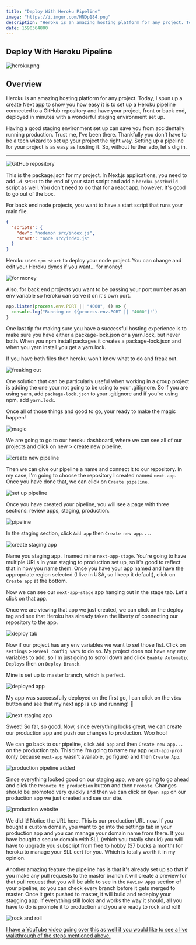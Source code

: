 ```yaml
---
title: "Deploy With Heroku Pipeline"
image: "https://i.imgur.com/HNDp184.png"
description: "Heroku is an amazing hosting platform for any project. Today, I spun up a create Next app to show you how easy it is to set up a Heroku pipeline connected to a GitHub repository and have your project, front or back end, deployed in minutes with a wonderful staging environment set up."
date: 1590364800
---
```


## Deploy With Heroku Pipeline

![heroku.png](https://i.imgur.com/HNDp184.png)

## Overview

Heroku is an amazing hosting platform for any project. Today, I spun up a create Next app to show you how easy it is to set up a Heroku pipeline connected to a GitHub repository and have your project, front or back end, deployed in minutes with a wonderful staging environment set up.

Having a good staging environment set up can save you from accidentally running production. Trust me, I've been there. Thankfully you don't have to be a tech wizard to set up your project the right way. Setting up a pipeline for your project is as easy as hosting it. So, without further ado, let's dig in.

---

![GitHub repository](https://dev-to-uploads.s3.amazonaws.com/i/hky92ip3kiqk3yjoxzw0.png)

This is the package.json for my project. In Next.js applications, you need to add `-d $PORT` to the end of your start script and add a `heroku-postbuild` script as well. You don't need to do that for a react app, however. It's good to go out of the box.

For back end node projects, you want to have a start script that runs your main file.

```json
{
  "scripts": {
    "dev": "nodemon src/index.js",
    "start": "node src/index.js"
  }
}
```

Heroku uses `npm start` to deploy your node project. You can change and edit your Heroku dynos if you want... for money!

![for money](https://external-content.duckduckgo.com/iu/?u=https%3A%2F%2Fmedia.giphy.com%2Fmedia%2FFWfURU6rf4hAk%2Fgiphy.gif&f=1&nofb=1)

Also, for back end projects you want to be passing your port number as an env variable so heroku can serve it on it's own port.

```javascript
app.listen(process.env.PORT || "4000", () => {
  console.log("Running on ${process.env.PORT || "4000"}!`)
}
```

One last tip for making sure you have a successful hosting experience is to make sure you have either a package-lock.json or a yarn.lock, but never both. When you npm install packages it creates a package-lock.json and when you yarn install you get a yarn.lock.

If you have both files then heroku won't know what to do and freak out.

![freaking out](https://external-content.duckduckgo.com/iu/?u=https%3A%2F%2Fs18670.pcdn.co%2Fwp-content%2Fuploads%2Fbreathing-in-and-out.gif&f=1&nofb=1)

One solution that can be particularly useful when working in a group project is adding the one your not going to be using to your .gitignore. So if you are using yarn, add `package-lock.json` to your .gitignore and if you're using npm, add `yarn.lock`.

Once all of those things and good to go, your ready to make the magic happen!

![magic](https://external-content.duckduckgo.com/iu/?u=http%3A%2F%2F25.media.tumblr.com%2Ftumblr_m3gzxnu8XZ1r4xouyo1_250.gif&f=1&nofb=1)

We are going to go to our heroku dashboard, where we can see all of our projects and click on new > create new pipeline.

![create new pipeline](https://dev-to-uploads.s3.amazonaws.com/i/6usjrmhwn2h7r7yctfto.png)

Then we can give our pipeline a name and connect it to our repository. In my case, I'm going to choose the repository I created named `next-app`. Once you have done that, we can click on `Create pipeline`.

![set up pipeline](https://dev-to-uploads.s3.amazonaws.com/i/7a89ce5qj6a4duspkn8m.png)

Once you have created your pipeline, you will see a page with three sections: review apps, staging, production.

![pipeline](https://dev-to-uploads.s3.amazonaws.com/i/e74f3a54zx7mpy8vpoey.png)

In the staging section, click `Add app` then `Create new app...`.

![create staging app](https://dev-to-uploads.s3.amazonaws.com/i/d8nnlxmuqcl1al3gqrig.png)

Name you staging app. I named mine `next-app-stage`. You're going to have multiple URLs in your staging to production set up, so it's good to reflect that in how you name them. Once you have your app named and have the appropriate region selected (I live in USA, so I keep it default), click on `Create app` at the bottom.

Now we can see our `next-app-stage` app hanging out in the stage tab. Let's click on that app.

Once we are viewing that app we just created, we can click on the deploy tag and see that Heroku has already taken the liberty of connecting our repository to the app.

![deploy tab](https://dev-to-uploads.s3.amazonaws.com/i/lbfomqxuhbutpy47uvqe.png)

Now if our project has any env variables we want to set those fist. Click on `settings` > `Reveal config vars` to do so. My project does not have any env variables to add, so I'm just going to scroll down and click `Enable Automatic Deploys` then on `Deploy Branch`.

Mine is set up to master branch, which is perfect.

![deployed app](https://dev-to-uploads.s3.amazonaws.com/i/83lechbrsd0e5vtdvui3.png)

My app was successfully deployed on the first go, I can click on the `view` button and see that my next app is up and running! :tada:

![next staging app](https://dev-to-uploads.s3.amazonaws.com/i/vzvw5bo3ysqffyg1tmvx.png)

Sweet! So far, so good. Now, since everything looks great, we can create our production app and push our changes to production. Woo hoo!

We can go back to our pipeline, click `Add app` and then `Create new app...` on the production tab. This time I'm going to name my app `next-app-prod` (only because `next-app` wasn't available, go figure) and then `Create App`.

![production pipeline added](https://dev-to-uploads.s3.amazonaws.com/i/x6rz1snnlzcnsqu3mo7z.png)

Since everything looked good on our staging app, we are going to go ahead and click the `Promote to production` button and then `Promote`. Changes should be promoted very quickly and then we can click on `Open app` on our production app we just created and see our site.

![production website](https://dev-to-uploads.s3.amazonaws.com/i/5fh7rpe0tvpqdnirpf24.png)

We did it! Notice the URL here. This is our production URL now. If you bought a custom domain, you want to go into the settings tab in your production app and you can manage your domain name from there. If you have bought a secure domain with SLL (which you totally should) you will have to upgrade you subscript from free to hobby (\$7 bucks a month) for heroku to manage your SLL cert for you. Which is totally worth it in my opinion.

Another amazing feature the pipeline has is that it's already set up so that if you make any pull requests to the master branch it will create a preview for that pull request that you will be able to see in the `Review Apps` section of your pipeline, so you can check every branch before it gets merged to master. Once it gets pushed to master, it will build and redeploy your stagging app. If everything still looks and works the way it should, all you have to do is promote it to production and you are ready to rock and roll!

![rock and roll](https://external-content.duckduckgo.com/iu/?u=http%3A%2F%2Fmemecrunch.com%2Fmeme%2FAWGN%2Frock-and-roll%2Fimage.jpg&f=1&nofb=1)

[I have a YouTube video going over this as well if you would like to see a live walkthrough of the steps mentioned above.](https://youtu.be/nlBBAdkUEO4)
